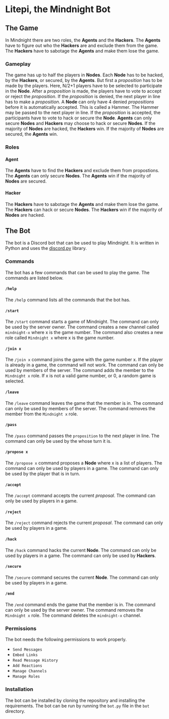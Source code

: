 # Litepi, the Mindnight Bot

## The Game

In Mindnight there are two roles, the **Agents** and the **Hackers**.
The **Agents** have to figure out who the **Hackers** are and exclude them from the game.
The **Hackers** have to sabotage the **Agents** and make them lose the game.

### Gameplay

The game has up to half the players in **Nodes**.
Each **Node** has to be hacked, by the **Hackers**, or secured, by the **Agents**.
But first a *proposition* has to be made by the players.
Here, N/2+1 players have to be selected to participate in the **Node**.
After a *proposition* is made, the players have to vote to accept or reject the *proposition*.
If the *proposition* is denied, the next player in line has to make a *proposition*.
A **Node** can only have 4 denied *propositions* before it is automatically accepted.
This is called a Hammer. The Hammer may be passed to the next player in line.
If the *proposition* is accepted, the participants have to vote to hack or secure the **Node**.
**Agents** can only secure **Nodes** and **Hackers** may choose to hack or secure **Nodes**.
If the majority of **Nodes** are hacked, the **Hackers** win.
If the majority of **Nodes** are secured, the **Agents** win.

### Roles

#### Agent

The **Agents** have to find the **Hackers** and exclude them from propostions.
The **Agents** can only secure **Nodes**.
The **Agents** win if the majority of **Nodes** are secured.

#### Hacker

The **Hackers** have to sabotage the **Agents** and make them lose the game.
The **Hackers** can hack or secure **Nodes**.
The **Hackers** win if the majority of **Nodes** are hacked.

## The Bot

The bot is a Discord bot that can be used to play Mindnight.
It is written in Python and uses the [discord.py](https://discordpy.readthedocs.io/en/stable/index.html) library.

### Commands

The bot has a few commands that can be used to play the game.
The commands are listed below.

#### `/help`

The `/help` command lists all the commands that the bot has.

#### `/start`

The `/start` command starts a game of Mindnight.
The command can only be used by the server owner.
The command creates a new channel called `mindnight-x` where x is the game number.
The command also creates a new role called `Mindnight x` where x is the game number.

#### `/join x`

The `/join x` command joins the game with the game number x.
If the player is already in a game, the command will not work.
The command can only be used by members of the server.
The command adds the member to the `Mindnight x` role.
If x is not a valid game number, or 0, a random game is selected.

#### `/leave`

The `/leave` command leaves the game that the member is in.
The command can only be used by members of the server.
The command removes the member from the `Mindnight x` role.

#### `/pass`

The `/pass` command passes the `proposition` to the next player in line.
The command can only be used by the whose turn it is.

#### `/propose x`

The `/propose x` command proposes a **Node** where x is a list of players.
The command can only be used by players in a game.
The command can only be used by the player that is in turn.

#### `/accept`

The `/accept` command accepts the current *proposal*.
The command can only be used by players in a game.

#### `/reject`

The `/reject` command rejects the current *proposal*.
The command can only be used by players in a game.

#### `/hack`

The `/hack` command hacks the current **Node**.
The command can only be used by players in a game.
The command can only be used by **Hackers**.

#### `/secure`

The `/secure` command secures the current **Node**.
The command can only be used by players in a game.

#### `/end`

The `/end` command ends the game that the member is in.
The command can only be used by the server owner.
The command removes the `Mindnight x` role.
The command deletes the `mindnight-x` channel.

### Permissions

The bot needs the following permissions to work properly.

- `Send Messages`
- `Embed Links`
- `Read Message History`
- `Add Reactions`
- `Manage Channels`
- `Manage Roles`

### Installation

The bot can be installed by cloning the repository and installing the requirements.
The bot can be run by running the `bot.py` file in the `bot` directory.

